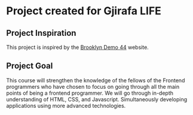 # Project created for Gjirafa LIFE

## Project Inspiration
This project is inspired by the [Brooklyn Demo 44](https://themeforest.unitedthemes.com/wpversions/brooklyn/demo44/) website.

## Project Goal

This course will strengthen the knowledge of the fellows of
the Frontend programmers who have chosen to focus on
going through all the main points of being a frontend
programmer.
We will go through in-depth understanding of HTML, CSS,
and Javascript. Simultaneously developing applications using
more advanced technologies.

